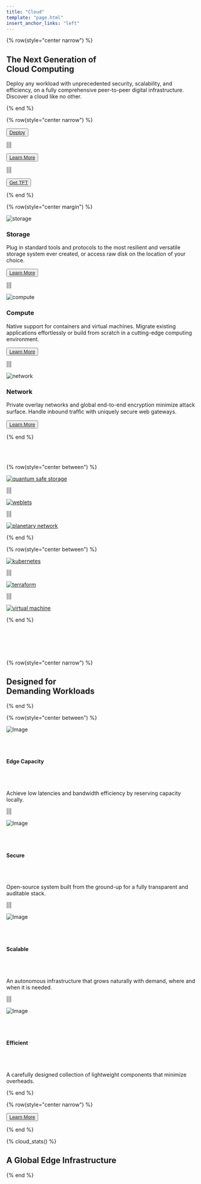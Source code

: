 ```yaml
---
title: "Cloud"
template: "page.html"
insert_anchor_links: "left"
---
```


{% row(style="center narrow") %}

## The Next Generation of <br> **Cloud Computing**

Deploy any workload with unprecedented security, scalability, and efficiency, on a fully comprehensive peer-to-peer digital infrastructure. Discover a cloud like no other.

{% end %}

{% row(style="center narrow") %}

<button>[Deploy](https://dashboard.grid.tf)</button>

|||

<button>[Learn More](https://library.threefold.me/info/threefold#/cloud/threefold__cloud_intro)</button>

|||

<button>[Get TFT](https://library.threefold.me/info/threefold#/tokens/threefold__how_to_buy)</button>

{% end %}

<!-- {% cloud_header() %} -->

{% row(style="center margin") %}

![storage](storage.jpg#medium)

### **Storage**

Plug in standard tools and protocols to the most resilient and versatile storage system ever created, or access raw disk on the location of your choice.

<button> [Learn More](https://library.threefold.me/info/manual/#/manual__weblets_home) </button>

|||

![compute](compute.jpg#medium)

### **Compute**

Native support for containers and virtual machines. Migrate existing applications effortlessly or build from scratch in a cutting-edge computing environment.

<button>[Learn More](https://library.threefold.me/info/manual/#/manual__weblets_home)</button>

|||

![network](network.jpg#medium)

### **Network**

Private overlay networks and global end-to-end encryption minimize attack surface. Handle inbound trafﬁc with uniquely secure web gateways.


<button>[Learn More](https://library.threefold.me/info/manual/#/cloud/threefold__planetary_network)</button>

{% end %}

<br />
<br />

{% row(style="center between") %}

[![quantum safe storage](qss.png#mx-auto)](https://library.threefold.me/info/manual/#/technology/qsss/threefold__qsss_home)

|||

[![weblets](weblets.png#mx-auto)](https://library.threefold.me/info/manual/#/manual__weblets_home)

|||

[![planetary network](planetary_network.png#mx-auto)](https://library.threefold.me/info/manual/#/cloud/threefold__planetary_network)

{% end %}

{% row(style="center between") %}

[![kubernetes](kubernetes.png#mx-auto)](https://library.threefold.me/info/manual/#/manual__weblets_k8s)

|||

[![terraform](terraform.png#mx-auto)](https://library.threefold.me/info/manual/#/manual__manual3_iac_home)

|||

[![virtual machine](virtual_machine.png#mx-auto)](https://library.threefold.me/info/manual/#/manual__weblets_vm)

{% end %}

<br />
<br />
<br />
<br />

{% row(style="center narrow") %}

## Designed for <br> **Demanding Workloads**

{% end %}

{% row(style="center between") %}

![Image](capacity.png#medium)

<br/>
<br/>

#### **Edge Capacity**

<br/>
<br/>

Achieve low latencies and bandwidth efficiency by reserving capacity locally.

|||

![Image](secure.png#medium)

<br/>
<br/>

#### **Secure**

<br/>
<br/>

Open-source system built from the ground-up for a fully transparent and auditable stack.

|||

![Image](scalable.png#medium)

<br/>
<br/>

#### **Scalable**

<br/>
<br/>

An autonomous infrastructure that grows naturally with demand, where and when it is needed.

|||

![Image](effecient.png#medium)

<br/>
<br/>

#### **Efficient**

<br/>
<br/>

A carefully designed collection of lightweight components that minimize overheads.

{% end %}

{% row(style="center narrow") %}

<button>[Learn More](https://library.threefold.me/info/threefold#/cloud/threefold__cloud_home)</button>

{% end %}

{% cloud_stats() %}

## A Global **Edge Infrastructure**

{% end %}

